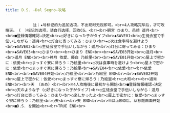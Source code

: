 ```yaml
---
title: D.S. -Dal Segno-攻略
---
```


                注：★号标记的为追加选项，不出现时无视即可。<br>4人攻略完毕后，才可攻略天。　(　)标记的选项，请自行选择，回收CG。<br><br>朝宮 ひまり、邑崎 遥月<br><br>■登録情報確認⇒決定<br>★○好きになった子がタイプ<br>◆SAVE01<br>○生徒会室で手伝いしながら：遥月<br>○灯台に寄ってみる：ひまり<br>★○次は食事時を避けよう<br>◆SAVE02<br>○生徒会室で手伝いしながら：遥月<br>○灯台に寄ってみる：ひまり<br>◆SAVE03<br>○ひまり<br><br>ひまり END<br><br>◆SAVE03开始<br>○遥月<br><br>遥月 END<br><br>神月 依愛、藤白 乃絵里<br><br>◆SAVE01开始<br>○屋上で密かに：依愛<br>○まっすぐ寮に帰ろう：乃絵里<br>★○次は食事時を避けよう<br>○屋上で密かに：依愛<br>○まっすぐ寮に帰ろう：乃絵里<br>◆SAVE04<br>○依愛<br><br>依愛 END<br><br>◆SAVE04开始<br>○乃絵里<br><br>乃絵里 END<br><br>◆SAVE02开始<br>○屋上で密かに：依愛<br>○まっすぐ寮に帰ろう：乃絵里<br>○大和<br><br>通常 END<br><br>天 （あめ）<br><br>※4人攻略後に最初から開始<br>■登録情報確認⇒決定<br>○天のような子 (○好きになった子がタイプ)<br>○生徒会室で手伝いしながら：遥月<br>○灯台に寄ってみる：ひまり<br>○楽しかったよ<br>○屋上で密かに：依愛<br>○まっすぐ寮に帰ろう：乃絵里<br>○天<br><br>天 END<br><br>※以上END后，从标题画面开始<br>■D.S. を開始<br><br>TRUE END<br>
              
